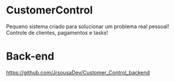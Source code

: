 # CustomerControl
Pequeno sistema criado para solucionar um problema real pessoal! Controle de clientes, pagamentos e tasks!

# Back-end
https://github.com/JrsousaDev/Customer_Control_backend
